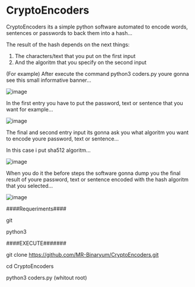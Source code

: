 # CryptoEncoders

CryptoEncoders its a simple python software automated to encode words, sentences or passwords to back them into a hash...

The result of the hash depends on the next things:

1. The characters/text that you put on the first input 
2. And the algoritm that you specify on the second input

(For example)
After execute the command python3 coders.py youre gonna see this small informative banner...

![image](https://github.com/MR-Binaryum/CryptoEncoders/assets/133718570/9d1301fd-caed-43fc-a92e-11cd1eacea5e)


In the first entry you have to put the password, text or sentence that you want for example...

![image](https://github.com/MR-Binaryum/CryptoEncoders/assets/133718570/b807ebb9-4585-45fa-8bf0-5c74c3cdf6a9)


The final and second entry input its gonna ask you what algoritm you want to encode youre password, text or sentence...

In this case i put sha512 algoritm...

![image](https://github.com/MR-Binaryum/CryptoEncoders/assets/133718570/3f78975c-999c-433c-abe4-7edb56b5829e)

When you do it the before steps the software gonna dump you the final result of youre password, text or sentence encoded with the hash algoritm that you selected...

![image](https://github.com/MR-Binaryum/CryptoEncoders/assets/133718570/699f4f0e-ac20-40d5-bd0d-c1aecdcd3ec8)






####Requeriments####

git 

python3 


####EXECUTE#######

git clone https://github.com/MR-Binaryum/CryptoEncoders.git

cd CryptoEncoders

python3 coders.py (whitout root)


